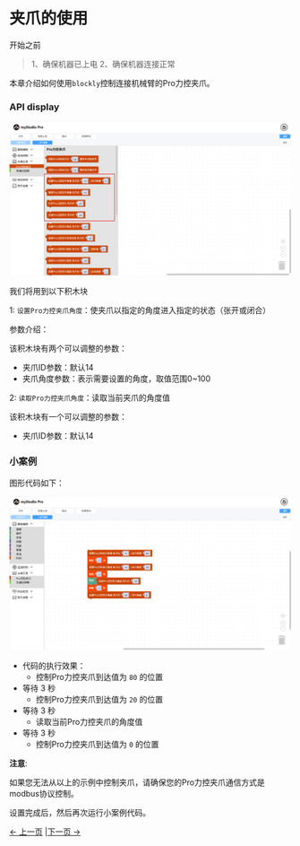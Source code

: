 # 夹爪的使用
开始之前
> 1、确保机器已上电
> 2、确保机器连接正常

本章介绍如何使用`blockly`控制连接机械臂的Pro力控夹爪。

### API display

<img src="../../../../resources/3-FunctionsAndApplications/5.myBlockly/blockly/gripper-1.png" />

我们将用到以下积木块

1: `设置Pro力控夹爪角度`：使夹爪以指定的角度进入指定的状态（张开或闭合）

参数介绍：

该积木块有两个可以调整的参数：

- 夹爪ID参数：默认14
- 夹爪角度参数：表示需要设置的角度，取值范围0~100

2: `读取Pro力控夹爪角度`：读取当前夹爪的角度值

该积木块有一个可以调整的参数：

- 夹爪ID参数：默认14

### 小案例

图形代码如下：

<img src="../../../../resources/3-FunctionsAndApplications/5.myBlockly/blockly/gripper-2.png" />

- 代码的执行效果：
  - 控制Pro力控夹爪到达值为 `80` 的位置
- 等待 3 秒
  - 控制Pro力控夹爪到达值为 `20` 的位置
- 等待 3 秒
  - 读取当前Pro力控夹爪的角度值
- 等待 3 秒
  - 控制Pro力控夹爪到达值为 `0` 的位置

**注意**:

如果您无法从以上的示例中控制夹爪，请确保您的Pro力控夹爪通信方式是modbus协议控制。

设置完成后，然后再次运行小案例代码。

[← 上一页](./5.1.5.9-waypoint.md) |[下一页 →](../5.1.6-quickmove/5.1.6.1-quickmovefirstuse.md)